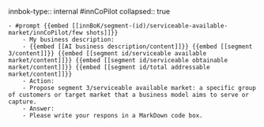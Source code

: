 innbok-type:: internal
#innCoPilot
collapsed:: true

	- #prompt {{embed [[innBoK/segment-(id)/serviceable-available-market/innCoPilot/few shots]]}}
		- My business description:
		- {{embed [[AI business description/content]]}} {{embed [[segment 3/content]]}} {{embed [[segment id/serviceable available market/content]]}} {{embed [[segment id/serviceable obtainable market/content]]}} {{embed [[segment id/total addressable market/content]]}}
		- Action:
		- Propose segment 3/serviceable available market: a specific group of customers or target market that a business model aims to serve or capture.
		- Answer:
		- Please write your respons in a MarkDown code box.